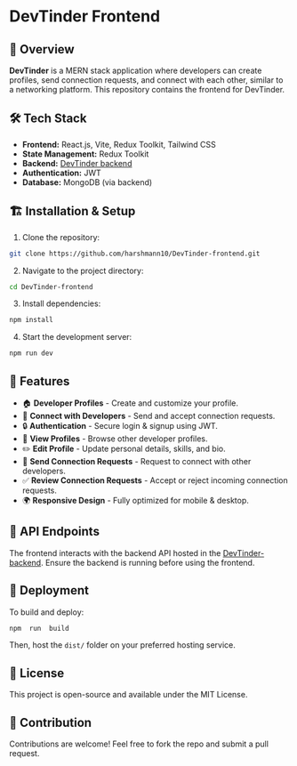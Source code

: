 
# DevTinder Frontend

## 🚀 Overview

**DevTinder** is a MERN stack application where developers can create profiles, send connection requests, and connect with each other, similar to a networking platform. This repository contains the frontend for DevTinder.

## 🛠 Tech Stack

-  **Frontend:** React.js, Vite, Redux Toolkit, Tailwind CSS
-  **State Management:** Redux Toolkit
-  **Backend:** [DevTinder backend](https://github.com/harshmann10/DevTinder-backend)
-  **Authentication:** JWT
-  **Database:** MongoDB (via backend)

## 🏗️ Installation & Setup

1. Clone the repository:
```sh
git clone https://github.com/harshmann10/DevTinder-frontend.git
```

2. Navigate to the project directory:
```sh
cd DevTinder-frontend
```

3. Install dependencies:
```sh
npm install
```

4. Start the development server:
```sh
npm run dev
```

## 📌 Features

- 🏠 **Developer Profiles** - Create and customize your profile.
- 🤝 **Connect with Developers** - Send and accept connection requests.
- 🔒 **Authentication** - Secure login & signup using JWT.
- 👀 **View Profiles** - Browse other developer profiles.
- ✏️ **Edit Profile** - Update personal details, skills, and bio.
- 📩 **Send Connection Requests** - Request to connect with other developers.
- ✅ **Review Connection Requests** - Accept or reject incoming connection requests.
- 🌍 **Responsive Design** - Fully optimized for mobile & desktop.

## 🔧 API Endpoints

The frontend interacts with the backend API hosted in the [DevTinder-backend](https://github.com/harshmann10/DevTinder-backend). Ensure the backend is running before using the frontend.

## 🚀 Deployment

To build and deploy:
```sh
npm  run  build
```

Then, host the `dist/` folder on your preferred hosting service.

## 📜 License

This project is open-source and available under the MIT License.

## 🤝 Contribution

Contributions are welcome! Feel free to fork the repo and submit a pull request.